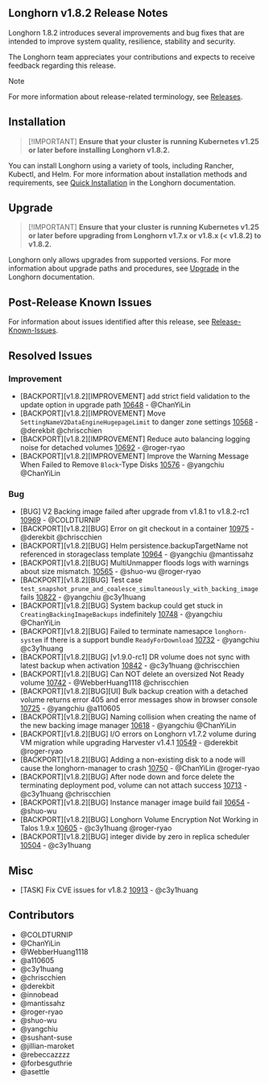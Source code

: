 ## Longhorn v1.8.2 Release Notes

Longhorn 1.8.2 introduces several improvements and bug fixes that are intended to improve system quality, resilience, stability and security.

The Longhorn team appreciates your contributions and expects to receive feedback regarding this release.

> [!NOTE]
> For more information about release-related terminology, see [Releases](https://github.com/longhorn/longhorn#releases).

## Installation

>  [!IMPORTANT]
**Ensure that your cluster is running Kubernetes v1.25 or later before installing Longhorn v1.8.2.**

You can install Longhorn using a variety of tools, including Rancher, Kubectl, and Helm. For more information about installation methods and requirements, see [Quick Installation](https://longhorn.io/docs/1.8.2/deploy/install/) in the Longhorn documentation.

## Upgrade

>  [!IMPORTANT]
**Ensure that your cluster is running Kubernetes v1.25 or later before upgrading from Longhorn v1.7.x or v1.8.x (< v1.8.2) to v1.8.2.**

Longhorn only allows upgrades from supported versions. For more information about upgrade paths and procedures, see [Upgrade](https://longhorn.io/docs/1.8.2/deploy/upgrade/) in the Longhorn documentation.

## Post-Release Known Issues

For information about issues identified after this release, see [Release-Known-Issues](https://github.com/longhorn/longhorn/wiki/Release-Known-Issues).

## Resolved Issues

### Improvement

- [BACKPORT][v1.8.2][IMPROVEMENT] add strict field validation to the update option in upgrade path [10648](https://github.com/longhorn/longhorn/issues/10648) - @ChanYiLin
- [BACKPORT][v1.8.2][IMPROVEMENT] Move `SettingNameV2DataEngineHugepageLimit` to danger zone settings [10568](https://github.com/longhorn/longhorn/issues/10568) - @derekbit @chriscchien
- [BACKPORT][v1.8.2][IMPROVEMENT] Reduce auto balancing logging noise for detached volumes [10692](https://github.com/longhorn/longhorn/issues/10692) - @roger-ryao
- [BACKPORT][v1.8.2][IMPROVEMENT] Improve the Warning Message When Failed to Remove `Block`-Type Disks [10576](https://github.com/longhorn/longhorn/issues/10576) - @yangchiu @ChanYiLin

### Bug
- [BUG] V2 Backing image failed after upgrade from v1.8.1 to v1.8.2-rc1 [10969](https://github.com/longhorn/longhorn/issues/10969) - @COLDTURNIP
- [BACKPORT][v1.8.2][BUG] Error on git checkout in a container [10975](https://github.com/longhorn/longhorn/issues/10975) - @derekbit @chriscchien
- [BACKPORT][v1.8.2][BUG] Helm persistence.backupTargetName not referenced in storageclass template [10964](https://github.com/longhorn/longhorn/issues/10964) - @yangchiu @mantissahz
- [BACKPORT][v1.8.2][BUG] MultiUnmapper floods logs with warnings about size mismatch. [10565](https://github.com/longhorn/longhorn/issues/10565) - @shuo-wu @roger-ryao
- [BACKPORT][v1.8.2][BUG] Test case `test_snapshot_prune_and_coalesce_simultaneously_with_backing_image` fails [10822](https://github.com/longhorn/longhorn/issues/10822) - @yangchiu @c3y1huang
- [BACKPORT][v1.8.2][BUG] System backup could get stuck in `CreatingBackingImageBackups` indefinitely [10748](https://github.com/longhorn/longhorn/issues/10748) - @yangchiu @ChanYiLin
- [BACKPORT][v1.8.2][BUG] Failed to terminate namesapce `longhorn-system` if there is a support bundle `ReadyForDownload` [10732](https://github.com/longhorn/longhorn/issues/10732) - @yangchiu @c3y1huang
- [BACKPORT][v1.8.2][BUG] [v1.9.0-rc1] DR volume does not sync with latest backup when activation [10842](https://github.com/longhorn/longhorn/issues/10842) - @c3y1huang @chriscchien
- [BACKPORT][v1.8.2][BUG] Can NOT delete an oversized Not Ready volume [10742](https://github.com/longhorn/longhorn/issues/10742) - @WebberHuang1118 @chriscchien
- [BACKPORT][v1.8.2][BUG][UI] Bulk backup creation with a detached volume returns error 405 and error messages show in browser console [10725](https://github.com/longhorn/longhorn/issues/10725) - @yangchiu @a110605
- [BACKPORT][v1.8.2][BUG] Naming collision when creating the name of the new backing image manager [10618](https://github.com/longhorn/longhorn/issues/10618) - @yangchiu @ChanYiLin
- [BACKPORT][v1.8.2][BUG] I/O errors on Longhorn v1.7.2 volume during VM migration while upgrading Harvester v1.4.1 [10549](https://github.com/longhorn/longhorn/issues/10549) - @derekbit @roger-ryao
- [BACKPORT][v1.8.2][BUG] Adding a non-existing disk to a node will cause the longhorn-manager to crash [10750](https://github.com/longhorn/longhorn/issues/10750) - @ChanYiLin @roger-ryao
- [BACKPORT][v1.8.2][BUG] After node down and force delete the terminating deployment pod, volume can not attach success [10713](https://github.com/longhorn/longhorn/issues/10713) - @c3y1huang @chriscchien
- [BACKPORT][v1.8.2][BUG] Instance manager image build fail [10654](https://github.com/longhorn/longhorn/issues/10654) - @shuo-wu
- [BACKPORT][v1.8.2][BUG] Longhorn Volume Encryption Not Working in Talos 1.9.x [10605](https://github.com/longhorn/longhorn/issues/10605) - @c3y1huang @roger-ryao
- [BACKPORT][v1.8.2][BUG] integer divide by zero in replica scheduler [10504](https://github.com/longhorn/longhorn/issues/10504) - @c3y1huang

## Misc

- [TASK] Fix CVE issues for v1.8.2 [10913](https://github.com/longhorn/longhorn/issues/10913) - @c3y1huang

## Contributors

- @COLDTURNIP
- @ChanYiLin
- @WebberHuang1118
- @a110605
- @c3y1huang
- @chriscchien
- @derekbit
- @innobead
- @mantissahz
- @roger-ryao
- @shuo-wu
- @yangchiu
- @sushant-suse
- @jillian-maroket 
- @rebeccazzzz
- @forbesguthrie
- @asettle
